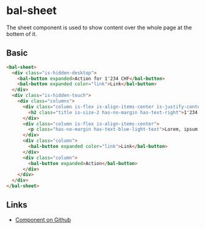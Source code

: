 # bal-sheet

The sheet component is used to show content over the whole page at the bottem of it.

## Basic

<ClientOnly>  <docs-demo-bal-sheet-81></docs-demo-bal-sheet-81></ClientOnly>

```html
<bal-sheet>
  <div class="is-hidden-desktop">
    <bal-button expanded>Action for 1'234 CHF</bal-button>
    <bal-button expanded color="link">Link</bal-button>
  </div>
  <div class="is-hidden-touch">
    <div class="columns">
      <div class="column is-flex is-align-items-center is-justify-content-center">
        <h2 class="title is-size-2 has-no-margin has-text-right">1'234 CHF</h2>
      </div>
      <div class="column is-flex is-align-items-center">
        <p class="has-no-margin has-text-blue-light-text">Lorem, ipsum dolor sit amet consectetur adipisicing elit.</p>
      </div>
      <div class="column">
        <bal-button expanded color="link">Link</bal-button>
      </div>
      <div class="column">
        <bal-button expanded>Action</bal-button>
      </div>
    </div>
  </div>
</bal-sheet>
```









## Links

* [Component on Github](https://github.com/baloise/ui-library/blob/master/packages/library/src/components/bal-sheet)
